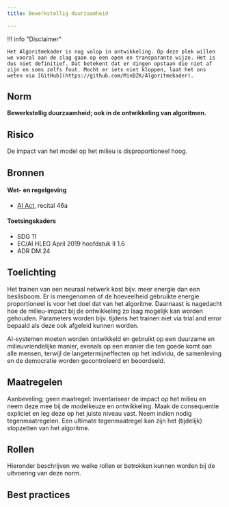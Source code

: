 ```yaml
---
title: Bewerkstellig duurzaamheid

---
```


!!! info "Disclaimer"

    Het Algoritmekader is nog volop in ontwikkeling. Op deze plek willen we vooral aan de slag gaan op een open en transparante wijze. Het is dus niet definitief. Dat betekent dat er dingen opstaan die niet af zijn en soms zelfs fout. Mocht er iets niet kloppen, laat het ons weten via [GitHub](https://github.com/MinBZK/Algoritmekader).


## Norm
**Bewerkstellig duurzaamheid; ook in de ontwikkeling van algoritmen.**

## Risico
De impact van het model op het milieu is disproportioneel hoog.

## Bronnen

#### Wet- en regelgeving
- [AI Act](https://artificialintelligenceact.eu/wp-content/uploads/2023/08/AI-Mandates-20-June-2023.pdf), recital 46a

#### Toetsingskaders
- SDG 11
- EC/AI HLEG April 2019 hoofdstuk II 1.6
- ADR DM.24

## Toelichting
Het trainen van een neuraal netwerk kost bijv. meer energie dan een beslisboom. Er is meegenomen of de hoeveelheid gebruikte energie proportioneel is voor het doel dat van het algoritme. Daarnaast is nagedacht hoe de milieu-impact bij de ontwikkeling zo laag mogelijk kan worden gehouden. Parameters worden bijv. tijdens het trainen niet via trial and error bepaald als deze ook afgeleid kunnen worden.

AI-systemen moeten worden ontwikkeld en gebruikt op een duurzame en milieuvriendelijke manier, evenals op een manier die ten goede komt aan alle mensen, terwijl de langetermijneffecten op het individu, de samenleving en de democratie worden gecontroleerd en beoordeeld.

## Maatregelen
Aanbeveling; geen maatregel:
Inventariseer de impact op het milieu en neem deze mee bij de modelkeuze en ontwikkeling. Maak de consequentie expliciet en leg deze op het juiste niveau vast. Neem indien nodig tegenmaatregelen. Een ultimate tegenmaatregel kan zijn het (tijdelijk) stopzetten van het algoritme.

## Rollen
Hieronder beschrijven we welke rollen er betrokken kunnen worden bij de uitvoering van deze norm. 


## Best practices



